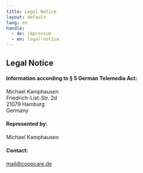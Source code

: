 ```yaml
---
title: Legal Notice
layout: default
lang: en
handle:
  - de: impressum
  - en: legal-notice
---
```


## Legal Notice

#### Information according to § 5 German Telemedia Act:

Michael Kamphausen  
Friedrich-List-Str. 2d  
21079 Hamburg  
Germany

#### Represented by:

Michael Kamphausen

#### Contact:

[mail@coopcare.de](mailto:mail@coopcare.de)
